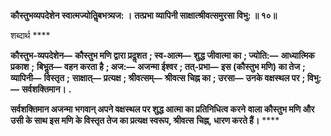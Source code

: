 **कौस्तुभव्यपदेशेन स्वात्मज्योतिॢबभत्र्यज: ।** **तत्प्रभा व्यापिनी साक्षात्श्रीवत्समुरसा विभु: ॥ १०॥** 

शब्दार्थ **** 

**कौस्तुभ-व्यपदेशेन—** **कौस्तुभ मणि द्वारा प्रदॢशत** **; स्व-आत्म—** **शुद्ध जीवात्मा का** **; ज्योति:—** **आध्यात्मिक प्रकाश** **;** **बिभॢत—** **वहन करता है** **; अज:—** **अजन्मा ईश्वर** **; तत्-प्रभा—** **इस (कौस्तुभ मणि) का तेज** **; व्यापिनी—** **विस्तृत** **;** **साक्षात्—** **प्रत्यक्ष** **; श्रीवत्सम्—** **श्रीवत्स चिह्न का** **; उरसा—** **उनके वक्षस्थल पर** **; विभु:—** **सर्वशक्तिमान।** **.** 

**सर्वशक्तिमान अजन्मा भगवान् अपने वक्षस्थल पर शुद्ध आत्मा का प्रतिनिधित्व करने** **वाला कौस्तुभ मणि और उसी के साथ इस मणि के विस्तृत तेज का प्रत्यक्ष स्वरूप, श्रीवत्स** **चिह्न, धारण करते हैं।** **** 